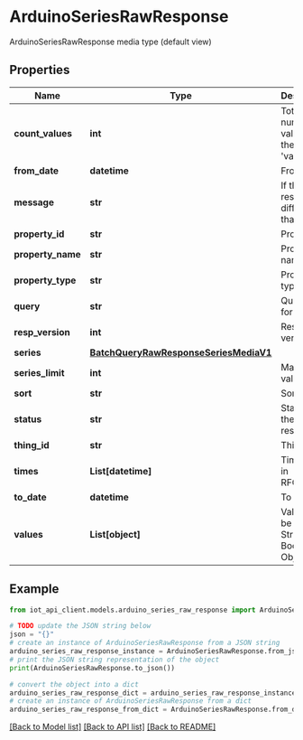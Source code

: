 # ArduinoSeriesRawResponse

ArduinoSeriesRawResponse media type (default view)

## Properties

Name | Type | Description | Notes
------------ | ------------- | ------------- | -------------
**count_values** | **int** | Total number of values in the array &#39;values&#39; | 
**from_date** | **datetime** | From date | 
**message** | **str** | If the response is different than &#39;ok&#39; | [optional] [default to '']
**property_id** | **str** | Property id | [optional] 
**property_name** | **str** | Property name | [optional] 
**property_type** | **str** | Property type | [optional] 
**query** | **str** | Query of for the data | 
**resp_version** | **int** | Response version | 
**series** | [**BatchQueryRawResponseSeriesMediaV1**](BatchQueryRawResponseSeriesMediaV1.md) |  | 
**series_limit** | **int** | Max of values | [optional] 
**sort** | **str** | Sorting | 
**status** | **str** | Status of the response | 
**thing_id** | **str** | Thing id | [optional] 
**times** | **List[datetime]** | Timestamp in RFC3339 | 
**to_date** | **datetime** | To date | 
**values** | **List[object]** | Values can be in Float, String, Bool, Object | 

## Example

```python
from iot_api_client.models.arduino_series_raw_response import ArduinoSeriesRawResponse

# TODO update the JSON string below
json = "{}"
# create an instance of ArduinoSeriesRawResponse from a JSON string
arduino_series_raw_response_instance = ArduinoSeriesRawResponse.from_json(json)
# print the JSON string representation of the object
print(ArduinoSeriesRawResponse.to_json())

# convert the object into a dict
arduino_series_raw_response_dict = arduino_series_raw_response_instance.to_dict()
# create an instance of ArduinoSeriesRawResponse from a dict
arduino_series_raw_response_from_dict = ArduinoSeriesRawResponse.from_dict(arduino_series_raw_response_dict)
```
[[Back to Model list]](../README.md#documentation-for-models) [[Back to API list]](../README.md#documentation-for-api-endpoints) [[Back to README]](../README.md)



